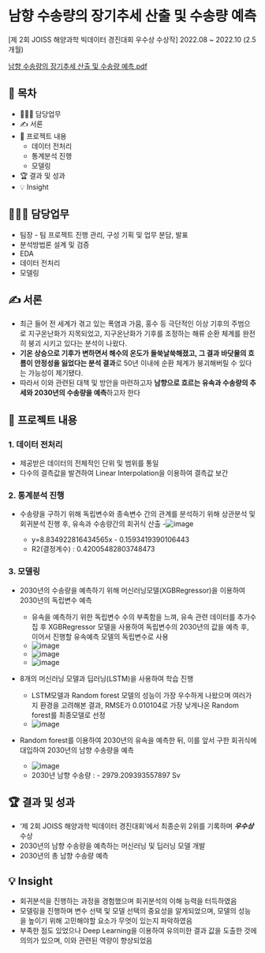 # 남향 수송량의 장기추세 산출 및 수송량 예측 
[제 2회 JOISS 해양과학 빅데이터 경진대회 우수상 수상작]
2022.08 ~ 2022.10 (2.5개월)

[남향 수송량의 장기추세 산출 및 수송량 예측.pdf](https://github.com/DOYOON510/Deep-Seawater-prediction/files/11469423/default.pdf)

## 📗 목차
  - 👨🏻‍💻 담당업무
  - ✍️ 서론
  - 📑 프로젝트 내용
    - 데이터 전처리
    - 통계분석 진행
    - 모델링
  - 🏆 결과 및 성과
  - 💡 Insight

## 👨🏻‍💻 담당업무
- 팀장 - 팀 프로젝트 진행 관리, 구성 기획 및 업무 분담, 발표
- 분석방법론 설계 및 검증
- EDA
- 데이터 전처리
- 모델링

## ✍️ 서론
- 최근 들어 전 세계가 겪고 있는 폭염과 가뭄, 홍수 등 극단적인 이상 기후의 주범으로 지구온난화가 지목되었고, 지구온난화가 기후를 조정하는 해류 순환 체계를 완전히 붕괴 시키고 있다는 분석이 나왔다.
- **기온 상승으로 기후가 변하면서 해수의 온도가 들쑥날쑥해졌고, 그 결과 바닷물의 흐름이 안정성을 잃었다는 분석 결과**로 50년 이내에 순환 체계가 붕괴해버릴 수 있다는 가능성이 제기됐다.
- 따라서 이와 관련된 대책 및 방안을 마련하고자 **남향으로 흐르는 유속과 수송량의 추세와 2030년의 수송량을 예측**하고자 한다

## 📑 프로젝트 내용
### 1. 데이터 전처리

- 제공받은 데이터의 전체적인 단위 및 범위를 통일
- 다수의 결측값을 발견하여 Linear Interpolation을 이용하여 결측값 보간

### 2. 통계분석 진행

- 수송량을 구하기 위해 독립변수와 종속변수 간의 관계를 분석하기 위해 상관분석 및 회귀분석 진행 후, 유속과 수송량간의 회귀식 산출
  -![image](https://github.com/DOYOON510/Deep-Seawater-prediction/assets/129147977/ddb265a7-725d-4b61-b69e-d0f91feae455)
 
  - y=8.834922816434565x - 0.1593419390106443
  - R2(결정계수) : 0.42005482803748473

### 3. 모델링

- 2030년의 수송량을 예측하기 위해 머신러닝모델(XGBRegressor)을 이용하여 2030년의 독립변수 예측
    - 유속을 예측하기 위한 독립변수 수의 부족함을 느껴, 유속 관련 데이터를 추가수집 후 XGBRegressor 모델을 사용하여 독립변수의 2030년의 값을 예측 후, 이어서 진행할 유속예측 모델의 독립변수로 사용
    - ![image](https://github.com/DOYOON510/Deep-Seawater-prediction/assets/129147977/dfca2efc-8802-43fc-aaaf-c9ec4b6f3fc4)
    - ![image](https://github.com/DOYOON510/Deep-Seawater-prediction/assets/129147977/70cfe4ef-9ef3-4ffb-b044-af743f0964a0)
    - ![image](https://github.com/DOYOON510/Deep-Seawater-prediction/assets/129147977/485e8c32-9507-4809-87b4-117758497e89)

- 8개의 머신러닝 모델과 딥러닝(LSTM)을 사용하여 학습 진행
    - LSTM모델과 Random forest 모델의 성능이 가장 우수하게 나왔으며 여러가지 환경을 고려해본 결과, RMSE가 0.010104로 가장 낮게나온 Random forest를 최종모델로 선정
    - ![image](https://github.com/DOYOON510/Deep-Seawater-prediction/assets/129147977/b95314b0-6ce6-4d7f-ac8c-d57fe83c48b2)

- Random forest를 이용하여 2030년의 유속을 예측한 뒤, 이를 앞서 구한 회귀식에 대입하여 2030년의 남향 수송량을 예측
  - ![image](https://github.com/DOYOON510/Deep-Seawater-prediction/assets/129147977/b6be17aa-0e05-4f14-96b2-db2a7ea69992)
  - 2030년 남향 수송량 : - 2979.209393557897 Sv

## 🏆 결과 및 성과
- ‘제 2회 JOISS 해양과학 빅데이터 경진대회’에서 최종순위 2위를 기록하며 ***우수상***  수상
- 2030년의 남향 수송량을 예측하는 머신러닝 및 딥러닝 모델 개발
- 2030년의 총 남향 수송량 예측

## 💡 Insight
- 회귀분석을 진행하는 과정을 경험했으며 회귀분석의 이해 능력을 터득하였음
- 모델링을 진행하며 변수 선택 및 모델 선택의 중요성을 알게되었으며, 모델의 성능을 높이기 위해 고민해야할 요소가 무엇이 있는지 파악하였음
- 부족한 점도 있었으나 Deep Learning을 이용하여 유의미한 결과 값을 도출한 것에 의의가 있으며, 이와 관련된 역량이 향상되었음
